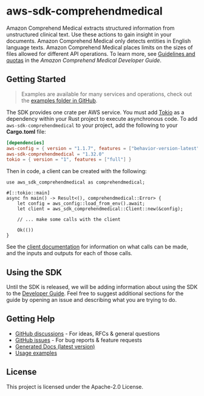 # aws-sdk-comprehendmedical

Amazon Comprehend Medical extracts structured information from unstructured clinical text. Use these actions to gain insight in your documents. Amazon Comprehend Medical only detects entities in English language texts. Amazon Comprehend Medical places limits on the sizes of files allowed for different API operations. To learn more, see [Guidelines and quotas](https://docs.aws.amazon.com/comprehend-medical/latest/dev/comprehendmedical-quotas.html) in the _Amazon Comprehend Medical Developer Guide_.

## Getting Started

> Examples are available for many services and operations, check out the
> [examples folder in GitHub](https://github.com/awslabs/aws-sdk-rust/tree/main/examples).

The SDK provides one crate per AWS service. You must add [Tokio](https://crates.io/crates/tokio)
as a dependency within your Rust project to execute asynchronous code. To add `aws-sdk-comprehendmedical` to
your project, add the following to your **Cargo.toml** file:

```toml
[dependencies]
aws-config = { version = "1.1.7", features = ["behavior-version-latest"] }
aws-sdk-comprehendmedical = "1.32.0"
tokio = { version = "1", features = ["full"] }
```

Then in code, a client can be created with the following:

```rust,no_run
use aws_sdk_comprehendmedical as comprehendmedical;

#[::tokio::main]
async fn main() -> Result<(), comprehendmedical::Error> {
    let config = aws_config::load_from_env().await;
    let client = aws_sdk_comprehendmedical::Client::new(&config);

    // ... make some calls with the client

    Ok(())
}
```

See the [client documentation](https://docs.rs/aws-sdk-comprehendmedical/latest/aws_sdk_comprehendmedical/client/struct.Client.html)
for information on what calls can be made, and the inputs and outputs for each of those calls.

## Using the SDK

Until the SDK is released, we will be adding information about using the SDK to the
[Developer Guide](https://docs.aws.amazon.com/sdk-for-rust/latest/dg/welcome.html). Feel free to suggest
additional sections for the guide by opening an issue and describing what you are trying to do.

## Getting Help

* [GitHub discussions](https://github.com/awslabs/aws-sdk-rust/discussions) - For ideas, RFCs & general questions
* [GitHub issues](https://github.com/awslabs/aws-sdk-rust/issues/new/choose) - For bug reports & feature requests
* [Generated Docs (latest version)](https://awslabs.github.io/aws-sdk-rust/)
* [Usage examples](https://github.com/awslabs/aws-sdk-rust/tree/main/examples)

## License

This project is licensed under the Apache-2.0 License.

